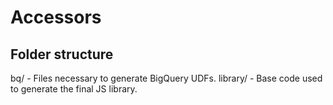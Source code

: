 # Accessors

## Folder structure

bq/      - Files necessary to generate BigQuery UDFs.
library/ - Base code used to generate the final JS library.
